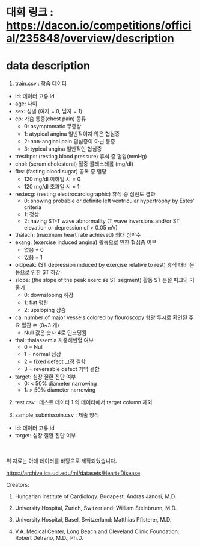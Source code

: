 # 대회 링크 : https://dacon.io/competitions/official/235848/overview/description

# data description
1. train.csv : 학습 데이터
- id: 데이터 고유 id
- age: 나이
- sex: 성별 (여자 = 0, 남자 = 1)
- cp: 가슴 통증(chest pain) 종류 
  - 0: asymptomatic 무증상
  - 1: atypical angina 일반적이지 않은 협심증
  - 2: non-anginal pain 협심증이 아닌 통증
  - 3: typical angina 일반적인 협심증
- trestbps: (resting blood pressure) 휴식 중 혈압(mmHg)
- chol: (serum cholestoral) 혈중 콜레스테롤 (mg/dl)
- fbs: (fasting blood sugar) 공복 중 혈당
    - 120 mg/dl 이하일 시 = 0
    - 120 mg/dl 초과일 시 = 1
- restecg: (resting electrocardiographic) 휴식 중 심전도 결과 
  - 0: showing probable or definite left ventricular hypertrophy by Estes' criteria
  - 1: 정상
  - 2: having ST-T wave abnormality (T wave inversions and/or ST elevation or depression of > 0.05 mV)
- thalach: (maximum heart rate achieved) 최대 심박수
- exang: (exercise induced angina) 활동으로 인한  협심증 여부
    - 없음 = 0
    - 있음 = 1
- oldpeak: (ST depression induced by exercise relative to rest) 휴식 대비 운동으로 인한 ST 하강
- slope: (the slope of the peak exercise ST segment) 활동 ST 분절 피크의 기울기
  - 0: downsloping 하강
  - 1: flat 평탄
  - 2: upsloping 상승
- ca: number of major vessels colored by flouroscopy 형광 투시로 확인된 주요 혈관 수 (0~3 개) 
  - Null 값은 숫자 4로 인코딩됨 
- thal: thalassemia 지중해빈혈 여부
  - 0 = Null 
  - 1 = normal 정상
  - 2 = fixed defect 고정 결함
  - 3 = reversable defect 가역 결함
- target: 심장 질환 진단 여부
  - 0: < 50% diameter narrowing
  - 1: > 50% diameter narrowing

2. test.csv : 테스트 데이터
1.의 데이터에서 target column 제외


3. sample_submissoin.csv : 제출 양식
- id: 데이터 고유 id
- target: 심장 질환 진단 여부

</br></br>
위 자료는 아래 데이터를 바탕으로 제작되었습니다.

https://archive.ics.uci.edu/ml/datasets/Heart+Disease

Creators:

1. Hungarian Institute of Cardiology. Budapest: Andras Janosi, M.D.

2. University Hospital, Zurich, Switzerland: William Steinbrunn, M.D.

3. University Hospital, Basel, Switzerland: Matthias Pfisterer, M.D.

4. V.A. Medical Center, Long Beach and Cleveland Clinic Foundation: Robert Detrano, M.D., Ph.D.